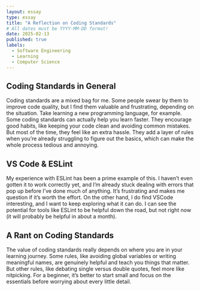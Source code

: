 ```yaml
---
layout: essay
type: essay
title: "A Reflection on Coding Standards"
# All dates must be YYYY-MM-DD format!
date: 2025-02-13
published: true
labels:
  - Software Engineering
  - Learning
  - Computer Science
---
```


## Coding Standards in General
Coding standards are a mixed bag for me. Some people swear by them to improve code quality, but I find them valuable and frustrating, depending on the situation. Take learning a new programming language, for example. Some coding standards can actually help you learn faster. They encourage good habits, like keeping your code clean and avoiding common mistakes. But most of the time, they feel like an extra hassle. They add a layer of rules when you’re already struggling to figure out the basics, which can make the whole process tedious and annoying.

## VS Code & ESLint
My experience with ESLint has been a prime example of this. I haven’t even gotten it to work correctly yet, and I’m already stuck dealing with errors that pop up before I’ve done much of anything. It’s frustrating and makes me question if it’s worth the effort. On the other hand, I do find VSCode interesting, and I want to keep exploring what it can do. I can see the potential for tools like ESLint to be helpful down the road, but not right now (it will probably be helpful in about a month).

## A Rant on Coding Standards
The value of coding standards really depends on where you are in your learning journey. Some rules, like avoiding global variables or writing meaningful names, are genuinely helpful and teach you things that matter. But other rules, like debating single versus double quotes, feel more like nitpicking. For a beginner, it’s better to start small and focus on the essentials before worrying about every little detail.

